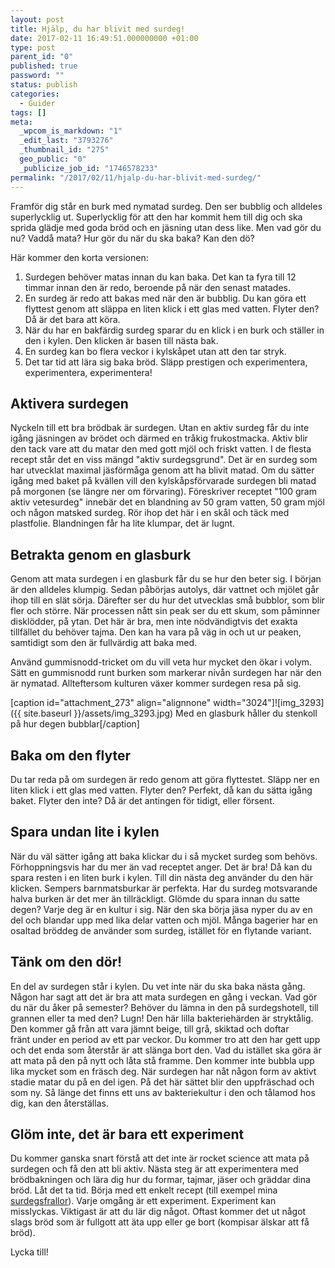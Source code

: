 ```yaml
---
layout: post
title: Hjälp, du har blivit med surdeg!
date: 2017-02-11 16:49:51.000000000 +01:00
type: post
parent_id: "0"
published: true
password: ""
status: publish
categories:
  - Guider
tags: []
meta:
  _wpcom_is_markdown: "1"
  _edit_last: "3793276"
  _thumbnail_id: "275"
  geo_public: "0"
  _publicize_job_id: "1746578233"
permalink: "/2017/02/11/hjalp-du-har-blivit-med-surdeg/"
---
```


Framför dig står en burk med nymatad surdeg. Den ser bubblig och alldeles superlycklig ut. Superlycklig för att den har kommit hem till dig och ska sprida glädje med goda bröd och en jäsning utan dess like. Men vad gör du nu? Vaddå mata? Hur gör du när du ska baka? Kan den dö?

Här kommer den korta versionen:

1.  Surdegen behöver matas innan du kan baka. Det kan ta fyra till 12 timmar innan den är redo, beroende på när den senast matades.
2.  En surdeg är redo att bakas med när den är bubblig. Du kan göra ett flyttest genom att släppa en liten klick i ett glas med vatten. Flyter den? Då är det bara att köra.
3.  När du har en bakfärdig surdeg sparar du en klick i en burk och ställer in den i kylen. Den klicken är basen till nästa bak.
4.  En surdeg kan bo flera veckor i kylskåpet utan att den tar stryk.
5.  Det tar tid att lära sig baka bröd. Släpp prestigen och experimentera, experimentera, experimentera!

## Aktivera surdegen

Nyckeln till ett bra brödbak är surdegen. Utan en aktiv surdeg får du inte igång jäsningen av brödet och därmed en tråkig frukostmacka. Aktiv blir den tack vare att du matar den med gott mjöl och friskt vatten. I de flesta recept står det en viss mängd "aktiv surdegsgrund". Det är en surdeg som har utvecklat maximal jäsförmåga genom att ha blivit matad. Om du sätter igång med baket på kvällen vill den kylskåpsförvarade surdegen bli matad på morgonen (se längre ner om förvaring). Föreskriver receptet "100 gram aktiv vetesurdeg" innebär det en blandning av 50 gram vatten, 50 gram mjöl och någon matsked surdeg. Rör ihop det här i en skål och täck med plastfolie. Blandningen får ha lite klumpar, det är lugnt.

## Betrakta genom en glasburk

Genom att mata surdegen i en glasburk får du se hur den beter sig. I början är den alldeles klumpig. Sedan påbörjas autolys, där vattnet och mjölet går ihop till en slät sörja. Därefter ser du hur det utvecklas små bubblor, som blir fler och större. När processen nått sin peak ser du ett skum, som påminner disklödder, på ytan. Det här är bra, men inte nödvändigtvis det exakta tillfället du behöver tajma. Den kan ha vara på väg in och ut ur peaken, samtidigt som den är fullvärdig att baka med.

Använd gummisnodd-tricket om du vill veta hur mycket den ökar i volym. Sätt en gummisnodd runt burken som markerar nivån surdegen har när den är nymatad. Allteftersom kulturen växer kommer surdegen resa på sig.

[caption id="attachment_273" align="alignnone" width="3024"]![img_3293]({{ site.baseurl }}/assets/img_3293.jpg) Med en glasburk håller du stenkoll på hur degen bubblar[/caption]

## Baka om den flyter

Du tar reda på om surdegen är redo genom att göra flyttestet. Släpp ner en liten klick i ett glas med vatten. Flyter den? Perfekt, då kan du sätta igång baket. Flyter den inte? Då är det antingen för tidigt, eller försent.

## Spara undan lite i kylen

När du väl sätter igång att baka klickar du i så mycket surdeg som behövs. Förhoppningsvis har du mer än vad receptet anger. Det är bra! Då kan du spara resten i en liten burk i kylen. Till din nästa deg använder du den här klicken. Sempers barnmatsburkar är perfekta. Har du surdeg motsvarande halva burken är det mer än tillräckligt. Glömde du spara innan du satte degen? Varje deg är en kultur i sig. När den ska börja jäsa nyper du av en del och blandar upp med lika delar vatten och mjöl. Många bagerier har en osaltad bröddeg de använder som surdeg, istället för en flytande variant.

## Tänk om den dör!

En del av surdegen står i kylen. Du vet inte när du ska baka nästa gång. Någon har sagt att det är bra att mata surdegen en gång i veckan. Vad gör du när du åker på semester? Behöver du lämna in den på surdegshotell, till grannen eller ta med den? Lugn! Den här lilla bakteriehärden är stryktålig. Den kommer gå från att vara jämnt beige, till grå, skiktad och doftar fränt under en period av ett par veckor. Du kommer tro att den har gett upp och det enda som återstår är att slänga bort den. Vad du istället ska göra är att mata på den på nytt och låta stå framme. Den kommer inte bubbla upp lika mycket som en fräsch deg. När surdegen har nåt någon form av aktivt stadie matar du på en del igen. På det här sättet blir den uppfräschad och som ny. Så länge det finns ett uns av bakteriekultur i den och tålamod hos dig, kan den återställas.

## Glöm inte, det är bara ett experiment

Du kommer ganska snart förstå att det inte är rocket science att mata på surdegen och få den att bli aktiv. Nästa steg är att experimentera med brödbakningen och lära dig hur du formar, tajmar, jäser och gräddar dina bröd. Låt det ta tid. Börja med ett enkelt recept (till exempel mina [surdegsfrallor](http://sourdoughengineer.com/2016/10/08/frallor-som-jaser-en-gang-och-bakas-av-innan-frukost/)). Varje omgång är ett experiment. Experiment kan misslyckas. Viktigast är att du lär dig något. Oftast kommer det ut något slags bröd som är fullgott att äta upp eller ge bort (kompisar älskar att få bröd).

Lycka till!
